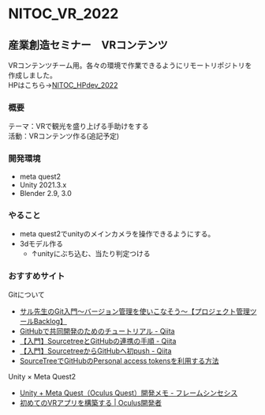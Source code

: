 # NITOC_VR_2022
## 産業創造セミナー　VRコンテンツ
VRコンテンツチーム用。各々の環境で作業できるようにリモートリポジトリを作成しました。  
HPはこちら→[NITOC_HPdev_2022](https://github.com/ByakkoMatsumiya/NITOC_HPdev_2022)
### 概要
テーマ：VRで観光を盛り上げる手助けをする  
活動：VRコンテンツ作る(追記予定)
### 開発環境
- meta quest2
- Unity 2021.3.x
- Blender 2.9, 3.0
### やること
- meta quest2でunityのメインカメラを操作できるようにする。
- 3dモデル作る
  - ↑unityにぶち込む、当たり判定つける

### おすすめサイト
Gitについて
- [サル先生のGit入門〜バージョン管理を使いこなそう〜【プロジェクト管理ツールBacklog】](https://backlog.com/ja/git-tutorial/)
- [GitHubで共同開発のためのチュートリアル - Qiita](https://qiita.com/takeokunn/items/5bc499121a21f8c5b990)
- [【入門】SourcetreeとGitHubの連携の手順 - Qiita](https://qiita.com/nkojima/items/239fdc3a48ef1b0a4da0)
- [【入門】SourcetreeからGitHubへ初push - Qiita](https://qiita.com/nkojima/items/370b4f5587f6c4613f52)
- [SourceTreeでGitHubのPersonal access tokensを利用する方法](https://zenn.dev/koushikagawa/articles/3c35e503c8553a)

Unity × Meta Quest2
- [Unity + Meta Quest（Oculus Quest）開発メモ - フレームシンセシス](https://framesynthesis.jp/tech/unity/oculusquest/)
- [初めてのVRアプリを構築する | Oculus開発者](https://developer.oculus.com/documentation/unity/unity-tutorial/?locale=ja_JP)